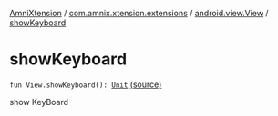 [AmniXtension](../../index.md) / [com.amnix.xtension.extensions](../index.md) / [android.view.View](index.md) / [showKeyboard](./show-keyboard.md)

# showKeyboard

`fun View.showKeyboard(): `[`Unit`](https://kotlinlang.org/api/latest/jvm/stdlib/kotlin/-unit/index.html) [(source)](https://github.com/AmniX/AmniXTension/tree/master/AmniXtension/src/main/java/com/amnix/xtension/extensions/ViewExtensions.kt#L45)

show KeyBoard

